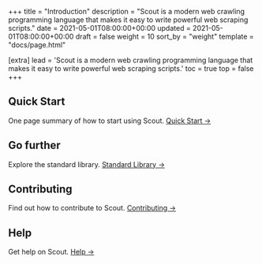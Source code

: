 +++
title = "Introduction"
description = "Scout is a modern web crawling programming language that makes it easy to write powerful web scraping scripts."
date = 2021-05-01T08:00:00+00:00
updated = 2021-05-01T08:00:00+00:00
draft = false
weight = 10
sort_by = "weight"
template = "docs/page.html"

[extra]
lead = 'Scout is a modern web crawling programming language that makes it easy to write powerful web scraping scripts.'
toc = true
top = false
+++

## Quick Start

One page summary of how to start using Scout. [Quick Start →](/docs/getting-started/quick-start/)

## Go further

Explore the standard library. [Standard Library →](/docs/getting-started/standard-library/)

## Contributing

Find out how to contribute to Scout. [Contributing →](/docs/contributing/how-to-contribute/)

## Help

Get help on Scout. [Help →](/docs/help/faq/)
